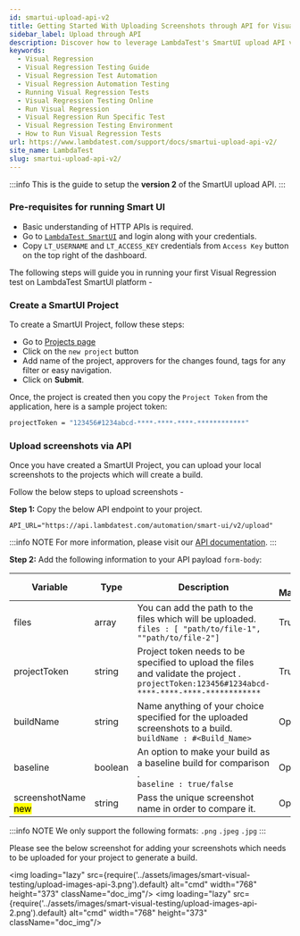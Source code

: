 ```yaml
---
id: smartui-upload-api-v2
title: Getting Started With Uploading Screenshots through API for Visual Regression Testing
sidebar_label: Upload through API 
description: Discover how to leverage LambdaTest's SmartUI upload API v2 for seamless Visual Regression Testing. Learn the prerequisites, create projects.
keywords:
  - Visual Regression
  - Visual Regression Testing Guide
  - Visual Regression Test Automation
  - Visual Regression Automation Testing
  - Running Visual Regression Tests
  - Visual Regression Testing Online
  - Run Visual Regression
  - Visual Regression Run Specific Test
  - Visual Regression Testing Environment
  - How to Run Visual Regression Tests
url: https://www.lambdatest.com/support/docs/smartui-upload-api-v2/
site_name: LambdaTest
slug: smartui-upload-api-v2/
---
```


<script type="application/ld+json"
      dangerouslySetInnerHTML={{ __html: JSON.stringify({
       "@context": "https://schema.org",
        "@type": "BreadcrumbList",
        "itemListElement": [{
          "@type": "ListItem",
          "position": 1,
          "name": "Home",
          "item": "https://www.lambdatest.com"
        },{
          "@type": "ListItem",
          "position": 2,
          "name": "Support",
          "item": "https://www.lambdatest.com/support/docs/"
        },{
          "@type": "ListItem",
          "position": 3,
          "name": "WebDriverIO With Appium",
          "item": "https://www.lambdatest.com/support/docs/smartui-upload-api-v2/"
        }]
      })
    }}
></script>

:::info
This is the guide to setup the **version 2** of the SmartUI upload API. 
:::

### Pre-requisites for running Smart UI

- Basic understanding of HTTP APIs is required.
- Go to [`LambdaTest SmartUI`](https://smartui.lambdatest.com/) and login along with your credentials.
- Copy `LT_USERNAME` and `LT_ACCESS_KEY` credentials from `Access Key` button on the top right of the dashboard.

The following steps will guide you in running your first Visual Regression test on LambdaTest SmartUI platform -

### Create a SmartUI Project

To create a SmartUI Project, follow these steps:

- Go to [Projects page](https://smartui.lambdatest.com/)
- Click on the `new project` button
- Add name of the project, approvers for the changes found, tags for any filter or easy navigation.
- Click on **Submit**.

Once, the project is created then you copy the `Project Token` from the application, here is a sample project token:

```bash
projectToken = "123456#1234abcd-****-****-****-************"
```

### Upload screenshots via API

Once you have created a SmartUI Project, you can upload your local screenshots to the projects which will create a build.

Follow the below steps to upload screenshots -

**Step 1:** Copy the below API endpoint to your project.

```
API_URL="https://api.lambdatest.com/automation/smart-ui/v2/upload"
```

:::info NOTE
For more information, please visit our [API documentation](https://www.lambdatest.com/support/api-doc/).
:::

**Step 2:** Add the following information to your API payload `form-body`:

| Variable            | Type    | Description                                                                                                                                                                                                                                                                                                                                                                                                                                           | Is Mandatory? |
| ------------------- | ------- | ----------------------------------------------------------------------------------------------------------------------------------------------------------------------------------------------------------------------------------------------------------------------------------------------------------------------------------------------------------------------------------------------------------------------------------------------------- | ------------- |
| files               | array   | You can add the path to the files which will be uploaded. <br/>`files : [ "path/to/file-1", ""path/to/file-2"]`                                                                                                                                                                                                                                                                                                                                       | True          |
| projectToken        | string  | Project token needs to be specified to upload the files and validate the project . <br/>`projectToken:123456#1234abcd-****-****-****-************`                                                                                                                                                                                                                                                                                   | True          |
| buildName           | string  | Name anything of your choice specified for the uploaded screenshots to a build. <br/>`buildName : #<Build_Name>`                                                                                                                                                                                                                                                                                                                                      | Optional      |
| baseline            | boolean | An option to make your build as a baseline build for comparison . <br/>`baseline : true/false`                                                                                                                                                                                                                                                                                                                                                        | Optional      |
| screenshotName <mark> new </mark>| string  | Pass the unique screenshot name in order to compare it. | Optional         |

:::info NOTE
We only support the following formats: `.png` `.jpeg` `.jpg`
:::

Please see the below screenshot for adding your screenshots which needs to be uploaded for your project to generate a build.

<img loading="lazy" src={require('../assets/images/smart-visual-testing/upload-images-api-3.png').default} alt="cmd" width="768" height="373" className="doc_img"/>
<img loading="lazy" src={require('../assets/images/smart-visual-testing/upload-images-api-2.png').default} alt="cmd" width="768" height="373" className="doc_img"/>




